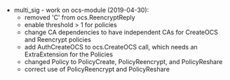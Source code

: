 - multi_sig - work on ocs-module (2019-04-30):
    - removed 'C' from ocs.ReencryptReply
    - enable threshold > 1 for policies
    - change CA dependencies to have independent CAs for CreateOCS and Reencrypt policies
    - add AuthCreateOCS to ocs.CreateOCS call, which needs an ExtraExtension for the Policies
    - changed Policy to PolicyCreate, PolicyReencrypt, and PolicyReshare
    - correct use of PolicyReencrypt and PolicyReshare